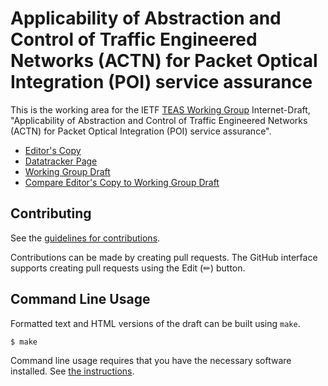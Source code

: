 # Applicability of Abstraction and Control of Traffic Engineered Networks (ACTN) for Packet Optical Integration (POI) service assurance

This is the working area for the IETF [TEAS Working Group](https://datatracker.ietf.org/wg/teas/documents/) Internet-Draft, "Applicability of Abstraction and Control of Traffic Engineered Networks (ACTN) for Packet Optical Integration (POI) service assurance".

* [Editor's Copy](https://IETF-TEAS-WG.github.io/actn-poi-assurance/#go.draft-ietf-teas-actn-poi-assurance.html)
* [Datatracker Page](https://datatracker.ietf.org/doc/draft-ietf-teas-actn-poi-assurance)
* [Working Group Draft](https://datatracker.ietf.org/doc/html/draft-ietf-teas-actn-poi-assurance)
* [Compare Editor's Copy to Working Group Draft](https://IETF-TEAS-WG.github.io/actn-poi-assurance/#go.draft-ietf-teas-actn-poi-assurance.diff)


## Contributing

See the
[guidelines for contributions](https://github.com/IETF-TEAS-WG/actn-poi-assurance/blob/main/CONTRIBUTING.md).

Contributions can be made by creating pull requests.
The GitHub interface supports creating pull requests using the Edit (✏) button.


## Command Line Usage

Formatted text and HTML versions of the draft can be built using `make`.

```sh
$ make
```

Command line usage requires that you have the necessary software installed.  See
[the instructions](https://github.com/martinthomson/i-d-template/blob/main/doc/SETUP.md).

